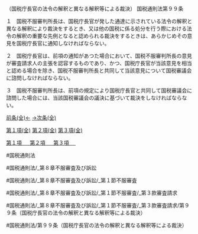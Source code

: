 （国税庁長官の法令の解釈と異なる解釈等による裁決）
国税通則法第９９条

１　国税不服審判所長は、国税庁長官が発した通達に示されている法令の解釈と異なる解釈により裁決をするとき、又は他の国税に係る処分を行う際における法令の解釈の重要な先例となると認められる裁決をするときは、あらかじめその意見を国税庁長官に通知しなければならない。

２　国税庁長官は、前項の通知があつた場合において、国税不服審判所長の意見が審査請求人の主張を認容するものであり、かつ、国税庁長官が当該意見を相当と認める場合を除き、国税不服審判所長と共同して当該意見について国税審議会に諮問しなければならない。

３　国税不服審判所長は、前項の規定により国税庁長官と共同して国税審議会に諮問した場合には、当該国税審議会の議決に基づいて裁決をしなければならない。

[前条(全)←](国税通則法＿＿＿＿＿第９８条_.md)    [→次条(全)](国税通則法＿＿＿＿＿第１００条_.md)

[第１項(全)](国税通則法＿＿＿＿＿第９９条第１項_.md)  [第２項(全)](国税通則法＿＿＿＿＿第９９条第２項_.md)  [第３項(全)](国税通則法＿＿＿＿＿第９９条第３項_.md)  

[第１項 　 ](国税通則法＿＿＿＿＿第９９条第１項.md)  [第２項 　 ](国税通則法＿＿＿＿＿第９９条第２項.md)  [第３項 　 ](国税通則法＿＿＿＿＿第９９条第３項.md)  

#国税通則法

#国税通則法/_第８章不服審査及び訴訟

#国税通則法/_第８章不服審査及び訴訟/_第１節不服審査

#国税通則法/_第８章不服審査及び訴訟/_第１節不服審査/_第３款審査請求

#国税通則法/_第８章不服審査及び訴訟/_第１節不服審査/_第３款審査請求/第９９条（国税庁長官の法令の解釈と異なる解釈等による裁決）

#国税通則法/第９９条（国税庁長官の法令の解釈と異なる解釈等による裁決）


